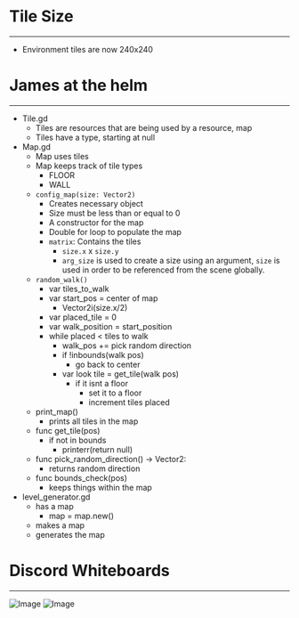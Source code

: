 # Tile Size
---
- Environment tiles are now 240x240

# James at the helm
---
- Tile.gd
	- Tiles are resources that are being used by a resource, map
	- Tiles have a type, starting at null
- Map.gd
	- Map uses tiles
	- Map keeps track of tile types
		- FLOOR
		- WALL
	- `config_map(size: Vector2)`
		- Creates necessary object
		- Size must be less than or equal to 0
		- A constructor for the map
		- Double for loop to populate the map
		- `matrix`: Contains the tiles
			- `size.x` x `size.y`
			- `arg_size` is used to create a size using an argument, `size` is used in order to be referenced from the scene globally.
	- `random_walk()`
		- var tiles_to_walk
		- var start_pos = center of map
			- Vector2i(size.x/2)
		- var placed_tile = 0
		- var walk_position = start_position
		- while placed < tiles to walk
			- walk_pos += pick random direction
			- if !inbounds(walk pos)
				- go back to center
			- var look tile = get_tile(walk pos)
				- if it isnt a floor
					- set it to a floor
					- increment tiles placed
	- print_map()
		- prints all tiles in the map
	- func get_tile(pos)
		- if not in bounds 
			- printerr(return null)
	- func pick_random_direction() -> Vector2:
		- returns random direction
	- func bounds_check(pos)
		- keeps things within the map
- level_generator.gd
	- has a map
		- map = map.new()
	- makes a map
	- generates the map
# Discord Whiteboards
---
![Image](/whiteboards/structure-brainstorm.png)
![Image](/whiteboards/walk-offset.png)